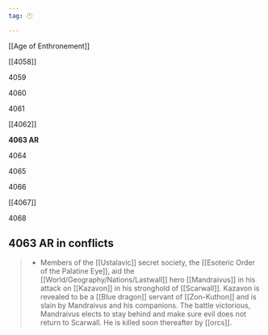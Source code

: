 ```yaml
---
tag: 🕛

---
```

[[Age of Enthronement]]


[[4058]]

4059

4060

4061

[[4062]]

**4063 AR**

4064

4065

4066

[[4067]]

4068



## 4063 AR in conflicts

>  - Members of the [[Ustalavic]] secret society, the [[Esoteric Order of the Palatine Eye]], aid the [[World/Geography/Nations/Lastwall]] hero [[Mandraivus]] in his attack on [[Kazavon]] in his stronghold of [[Scarwall]]. Kazavon is revealed to be a [[Blue dragon]] servant of [[Zon-Kuthon]] and is slain by Mandraivus and his companions. The battle victorious, Mandraivus elects to stay behind and make sure evil does not return to Scarwall. He is killed soon thereafter by [[orcs]].






